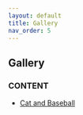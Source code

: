 ```yaml
---
layout: default
title: Gallery
nav_order: 5
---
```


## Gallery

### CONTENT
- [Cat and Baseball](./catandbaseball.html)
